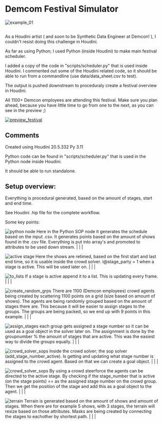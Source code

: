 # Demcom Festival Simulator

![example_01](img/overview_example_01.png)


## 

As a Houdini artist ( and soon to be Synthetic Data Engineer at Demcon! ), I couldn't resist doing this challenge in Houdini.

As far as using Python; I used Python (inside Houdini) to make main festival scheduler.

I added a copy of the code in "scripts/scheduler.py" that is used inside Houdini. I commented out some of the Houdini related code, so it should be able to run from a commandline (use data/data_sheet.csv to test).

The output is pushed downstream to proceduraly create a festival overview in Houdini.

All 1100+ Demcon employees are attending this festival. Make sure you plan ahead, because you have little time to go from one to the next, as you can see in the preview ;)

[![preview_festival](img/play_preview2.png)]( https://drive.google.com/file/d/1wzf1vK6FQn2MKWZ9W07eOYgYbjpq0Thf/view?usp=sharing )


## Comments


Created using Houdini 20.5.332 Py 3.11

Python code can be found in "scripts/scheduler.py" that is used in the Python node inside Houdini.  

It should be able to run standalone.



## Setup overview:


Everything is procedural generated, based on the amount of stages, start and end time.

See Houdini .hip file for the complete workflow.

Some key points:


![python node](img/hou_step_01_gen_schedule.png)
Here in the Python SOP node it generates the schedule based on the input .csv.
It generates points based on the amount of shows found in the .csv file. Everything is put into array's and promoted to attributes to be used down stream.
|
|
|





![active stage](img/retime_and_active_stage.png)
Here the shows are retimed, based on the first start and last end time, so it is usable inside the crowd solver.
i@stage_party = 1 when a stage is active. This will be used later on.
|
|
|





![to_lists](img/active_stages_to_list.png)
If a stage is active append it to a list. This is updating every frame.
|
|
|



![create_random_grps](img/create_groups_based_on_stages.png)
There are 1100 (Demcon employees) crowd agents being created by scattering 1100 points on a grid (size based on amount of shows). The agents are being randomly grouped based on the amount of stages there are. This because it will be easier to assign stages to the groups. The groups are being packed, so we end up with 9 points in this example.
|
|
|






![assign_stages](img/assign_groups_to_active_stage.png)
each group gets assigned a stage number so it can be used as a goal object in the solver later on. The assignment is done by the groupnumber % the amount of stages that are active. This was the easiest way to divide the groups equally. 
|
|
|





![crowd_solver_sops](img/crowd_solver_sop_solver.png)
Inside the crowd solver; the sop solver (add_stage_number_active). Is getting and updating what stage number is assigned to the crowd agent. Based on that we can create a goal object.
|
|
|





![crowd_solver_sops](img/goal_pos_crowd.png)
By using a crowd steerforce the agents can be directed to the active stage. 
By checking if the stage_number that is active (on the stage points) == as the assigned stage number on the crowd group. Then we get the position of the stage and add this as a goal object to the agent. 
|
|
|





![terrain](img/terrain_steps.gif)
Terrain is generated based on the amount of shows and amount of stages. 
When there are for example 5 shows, with 3 stages, the terrain will resize based on those attributes. Masks are being created by connecting the stages to eachother by shortest path.
|
|
|




